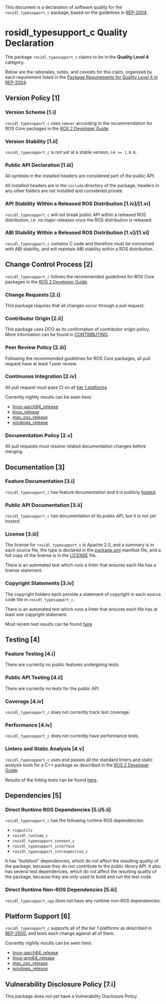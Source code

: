 This document is a declaration of software quality for the `rosidl_typesupport_c` package, based on the guidelines in [REP-2004](https://www.ros.org/reps/rep-2004.html).

# rosidl_typesupport_c Quality Declaration

The package `rosidl_typesupport_c` claims to be in the **Quality Level 4** category.

Below are the rationales, notes, and caveats for this claim, organized by each requirement listed in the [Package Requirements for Quality Level 4 in REP-2004](https://www.ros.org/reps/rep-2004.html).

## Version Policy [1]

### Version Scheme [1.i]

`rosidl_typesupport_c` uses `semver` according to the recommendation for ROS Core packages in the [ROS 2 Developer Guide](https://index.ros.org/doc/ros2/Contributing/Developer-Guide/#versioning).

### Version Stability [1.ii]

`rosidl_typesupport_c` is not yet at a stable version, i.e. `>= 1.0.0`.

### Public API Declaration [1.iii]

All symbols in the installed headers are considered part of the public API.

All installed headers are in the `include` directory of the package, headers in any other folders are not installed and considered private.

### API Stability Within a Released ROS Distribution [1.iv]/[1.vi]

`rosidl_typesupport_c` will not break public API within a released ROS distribution, i.e. no major releases once the ROS distribution is released.

### ABI Stability Within a Released ROS Distribution [1.v]/[1.vi]

`rosidl_typesupport_c` contains C code and therefore must be concerned with ABI stability, and will maintain ABI stability within a ROS distribution.


## Change Control Process [2]

`rosidl_typesupport_c` follows the recommended guidelines for ROS Core packages in the [ROS 2 Developer Guide](https://index.ros.org/doc/ros2/Contributing/Developer-Guide/#package-requirements).

### Change Requests [2.i]

This package requires that all changes occur through a pull request.

### Contributor Origin [2.ii]
This package uses DCO as its confirmation of contributor origin policy.
More information can be found in [CONTRIBUTING](../CONTRIBUTING.md).

### Peer Review Policy [2.iii]

Following the recommended guidelines for ROS Core packages, all pull request have at least 1 peer review.

### Continuous Integration [2.iv]

All pull request must pass CI on all [tier 1 platforms](https://www.ros.org/reps/rep-2000.html#support-tiers)

Currently nightly results can be seen here:
* [linux-aarch64_release](https://ci.ros2.org/view/nightly/job/nightly_linux-aarch64_release/lastBuild/testReport/rosidl_typesupport_c/)
* [linux_release](https://ci.ros2.org/view/nightly/job/nightly_linux_release/lastBuild/testReport/rosidl_typesupport_c/)
* [mac_osx_release](https://ci.ros2.org/view/nightly/job/nightly_osx_release/lastBuild/testReport/rosidl_typesupport_c/)
* [windows_release](https://ci.ros2.org/view/nightly/job/nightly_win_rel/lastBuild/testReport/rosidl_typesupport_c/)

### Documentation Policy [2.v]

All pull requests must resolve related documentation changes before merging.

## Documentation [3]

### Feature Documentation [3.i]

`rosidl_typesupport_c` has feature documentation and it is publicly [hosted](docs/FEATURES.md).

### Public API Documentation [3.ii]

`rosidl_typesupport_c` has documentation of its public API, but it is not yet hosted.

### License [3.iii]

The license for `rosidl_typesupport_c` is Apache 2.0, and a summary is in each source file, the type is declared in the [package.xml](package.xml) manifest file, and a full copy of the license is in the [LICENSE](../LICENSE) file.

There is an automated test which runs a linter that ensures each file has a license statement.

### Copyright Statements [3.iv]

The copyright holders each provide a statement of copyright in each source code file in `rosidl_typesupport_c`.

There is an automated test which runs a linter that ensures each file has at least one copyright statement.

Most recent test results can be found [here](http://build.ros2.org/view/Epr/job/Epr__rosidl_typesupport__ubuntu_bionic_amd64/lastBuild/testReport/rosidl_typesupport_c/)

## Testing [4]

### Feature Testing [4.i]

There are currently no public features undergoing tests.

### Public API Testing [4.ii]

There are currently no tests for the public API.

### Coverage [4.iv]

`rosidl_typesupport_c` does not currently track test coverage.

### Performance [4.iv]

`rosidl_typesupport_c` does not currently have performance tests.

### Linters and Static Analysis [4.v]

`rosidl_typesupport_c` uses and passes all the standard linters and static analysis tools for a C++ package as described in the [ROS 2 Developer Guide](https://index.ros.org/doc/ros2/Contributing/Developer-Guide/#linters).

Results of the linting tests can be found [here](http://build.ros2.org/view/Epr/job/Epr__rosidl_typesupport__ubuntu_bionic_amd64/lastBuild/testReport/rosidl_typesupport_c/).

## Dependencies [5]

### Direct Runtime ROS Dependencies [5.i/5.ii]
`rosidl_typesupport_c` has the following runtime ROS dependencies:
* `rcpputils`
* `rosidl_runtime_c`
* `rosidl_typesupport_connext_c`
* `rosidl_typesupport_interface`
* `rosidl_typesupport_introspection_c`

It has "buildtool" dependencies, which do not affect the resulting quality of the package, because they do not contribute to the public library API.
It also has several test dependencies, which do not affect the resulting quality of the package, because they are only used to build and run the test code.

### Direct Runtime Non-ROS Dependencies [5.iii]

`rosidl_typesupport_cpp` does not have any runtime non-ROS dependencies.

## Platform Support [6]

`rosidl_typesupport_c` supports all of the tier 1 platforms as described in [REP-2000](https://www.ros.org/reps/rep-2000.html#support-tiers), and tests each change against all of them.

Currently nightly results can be seen here:
* [linux-aarch64_release](https://ci.ros2.org/view/nightly/job/nightly_linux-aarch64_release/lastBuild/testReport/rosidl_typesupport_c/)
* [linux-arm64_release](https://ci.ros2.org/view/nightly/job/nightly_linux_release/lastBuild/testReport/rosidl_typesupport_c/)
* [mac_osx_release](https://ci.ros2.org/view/nightly/job/nightly_osx_release/lastBuild/testReport/rosidl_typesupport_c/)
* [windows_release](https://ci.ros2.org/view/nightly/job/nightly_win_rel/lastBuild/testReport/rosidl_typesupport_c/)

## Vulnerability Disclosure Policy [7.i]

This package does not yet have a Vulnerability Disclosure Policy

